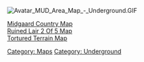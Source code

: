 ![](Avatar_MUD_Area_Map_-_Underground.GIF "Avatar_MUD_Area_Map_-_Underground.GIF")

[Midgaard Country Map](Midgaard_Country_Map "wikilink")  
[Ruined Lair 2 Of 5 Map](Ruined_Lair_2_Of_5_Map "wikilink")  
[Tortured Terrain Map](Tortured_Terrain_Map "wikilink")  

[Category: Maps](Category:_Maps "wikilink") [Category:
Underground](Category:_Underground "wikilink")
